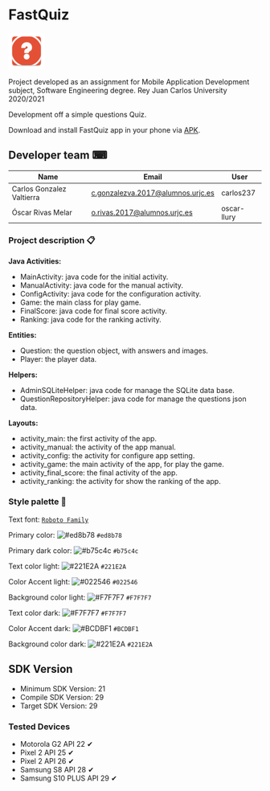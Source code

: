 # FastQuiz

![icon](app/src/main/res/mipmap-hdpi/ic_fastquiz.png)

Project developed as an assignment for Mobile Application Development subject, Software Engineering degree. Rey Juan Carlos University 2020/2021

Development off a simple questions Quiz.

Download and install FastQuiz app in your phone via [APK](FastQuiz.apk).

## Developer team ⌨
| Name	| Email	| User |
|-------|-------|--------|
| Carlos Gonzalez Valtierra	| c.gonzalezva.2017@alumnos.urjc.es	| carlos237 |
| Óscar Rivas Melar         | o.rivas.2017@alumnos.urjc.es 	| oscar-llury |


### Project description 📋

**Java Activities:**
* MainActivity: java code for the initial activity.
* ManualActivity: java code for the manual activity.
* ConfigActivity: java code for the configuration activity.
* Game: the main class for play game.
* FinalScore: java code for final score activity.
* Ranking: java code for the ranking activity.

**Entities:**
* Question: the question object, with answers and images.
* Player: the player data.

**Helpers:**
* AdminSQLiteHelper: java code for manage the SQLite data base.
* QuestionRepositoryHelper: java code for manage the questions json data.

**Layouts:**
* activity_main: the first activity of the app.
* activity_manual: the activity of the app manual.
* activity_config: the activity for configure app setting.
* activity_game: the main activity of the app, for play the game.
* activity_final_score: the final activity of the app.
* activity_ranking: the activity for show the ranking of the app.

### Style palette 🎨
Text font: [`Roboto Family`](https://fonts.google.com/specimen/Roboto)

Primary color: ![#ed8b78](https://via.placeholder.com/15/ed8b78/000000?text=+) `#ed8b78`
  
Primary dark color: ![#b75c4c](https://via.placeholder.com/15/b75c4c/000000?text=+) `#b75c4c`
  
Text color light: ![#221E2A](https://via.placeholder.com/15/221E2A/000000?text=+) `#221E2A`
  
Color Accent light: ![#022546](https://via.placeholder.com/15/022546/000000?text=+) `#022546`
  
Background color light: ![#F7F7F7](https://via.placeholder.com/15/F7F7F7/000000?text=+) `#F7F7F7`
  
Text color dark: ![#F7F7F7](https://via.placeholder.com/15/F7F7F7/000000?text=+) `#F7F7F7`
  
Color Accent dark: ![#BCDBF1](https://via.placeholder.com/15/BCDBF1/000000?text=+) `#BCDBF1`
  
Background color dark: ![#221E2A](https://via.placeholder.com/15/221E2A/000000?text=+) `#221E2A`
  
## SDK Version
- Minimum SDK Version: 21
- Compile SDK Version: 29
- Target SDK Version: 29

### Tested Devices
- Motorola G2 API 22  ✔
- Pixel 2 API 25 ✔
- Pixel 2 API 26 ✔
- Samsung S8 API 28 ✔
- Samsung S10 PLUS API 29 ✔
